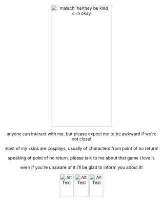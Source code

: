 <p align="center"> <img src="https://i.postimg.cc/gkghnjTn/info.png" alt="malachi he/they be kind c+h okay" width="200" height="400">  </p>
<p align="center"> anyone can interact with me, but please expect me to be awkward if we're not close!</p>
<p align="center"> most of my skins are cosplays, usually of characters from point of no return! </p>
<p align="center"> speaking of point of no return, please talk to me about that game i love it. </p>
<p align="center"> even if you're unaware of it i'll be glad to inform you about it! </p>
<p align="center"> <img src="https://i.postimg.cc/rmz4GkRw/tumblr-00cfa1d7a21485678260c27bdaddb20e-a971828e-250.png" alt="Alt Text" width="45" height="75"> <img src="https://i.postimg.cc/vDw6dxPJ/tumblr-fe41d37bb1df948d0d6182e18ecca0ff-5d14bc6c-250.png" alt="Alt Text" width="45" height="75"> <img src="https://i.postimg.cc/MZvNsPCj/tumblr-e33c80dab0647d6379901a819f298580-eeeb692e-250.png" alt="Alt Text" width="45" height="75"> </p>
